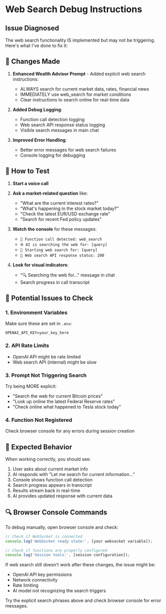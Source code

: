 # Web Search Debug Instructions

## Issue Diagnosed
The web search functionality IS implemented but may not be triggering. Here's what I've done to fix it:

## 🔧 Changes Made

1. **Enhanced Wealth Advisor Prompt** - Added explicit web search instructions:
   - ALWAYS search for current market data, rates, financial news
   - IMMEDIATELY use web_search for market conditions
   - Clear instructions to search online for real-time data

2. **Added Debug Logging**:
   - Function call detection logging
   - Web search API response status logging
   - Visible search messages in main chat

3. **Improved Error Handling**:
   - Better error messages for web search failures
   - Console logging for debugging

## 🧪 How to Test

1. **Start a voice call**
2. **Ask a market-related question** like:
   - "What are the current interest rates?"
   - "What's happening in the stock market today?"
   - "Check the latest EUR/USD exchange rate"
   - "Search for recent Fed policy updates"

3. **Watch the console** for these messages:
   - `🔧 Function call detected: web_search`
   - `🌐 AI is searching the web for: [query]`
   - `🚀 Starting web search for: [query]`
   - `📡 Web search API response status: 200`

4. **Look for visual indicators**:
   - "🔍 Searching the web for..." message in chat
   - Search progress in call transcript

## 🚨 Potential Issues to Check

### 1. Environment Variables
Make sure these are set in `.env`:
```
OPENAI_API_KEY=your_key_here
```

### 2. API Rate Limits
- OpenAI API might be rate limited
- Web search API (internal) might be slow

### 3. Prompt Not Triggering Search
Try being MORE explicit:
- "Search the web for current Bitcoin prices"
- "Look up online the latest Federal Reserve rates"
- "Check online what happened to Tesla stock today"

### 4. Function Not Registered
Check browser console for any errors during session creation

## 🎯 Expected Behavior

When working correctly, you should see:
1. User asks about current market info
2. AI responds with "Let me search for current information..."
3. Console shows function call detection
4. Search progress appears in transcript
5. Results stream back in real-time
6. AI provides updated response with current data

## 🔍 Browser Console Commands

To debug manually, open browser console and check:
```javascript
// Check if WebSocket is connected
console.log('WebSocket ready state:', [your websocket variable]);

// Check if functions are properly configured
console.log('Session tools:', [session configuration]);
```

If web search still doesn't work after these changes, the issue might be:
- OpenAI API key permissions
- Network connectivity 
- Rate limiting
- AI model not recognizing the search triggers

Try the explicit search phrases above and check browser console for error messages.
